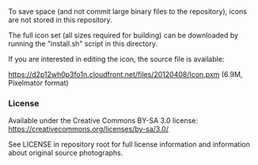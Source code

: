 To save space (and not commit large binary files to the repository), icons are
not stored in this repository.

The full icon set (all sizes required for building) can be downloaded by
running the "install.sh" script in this directory.

If you are interested in editing the icon, the source file is available:

https://d2p12wh0p3fo1n.cloudfront.net/files/20120408/Icon.pxm
(6.9M, Pixelmator format)

### License

Available under the Creative Commons BY-SA 3.0 license:
https://creativecommons.org/licenses/by-sa/3.0/

See LICENSE in repository root for full license information and information
about original source photographs.
